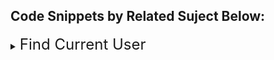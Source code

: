 

## Code Snippets by Related Suject Below:


<details>
<summary> <font size="5"> Find Current User </font> 
</summary>

```vb 
  	Dim userId: userId = mgRoot.currentEnvironment.getCurrentUserID
	Dim user: Set user = mgRoot.getObjectFromID(userID)
```
</details>